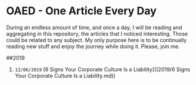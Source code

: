 # OAED - One Article Every Day  

During an endless amount of time, and once a day, I will be reading and aggregating in this repository, the articles that I noticed interesting. Those could be related to any subject. My only purpose here is to be continually reading new stuff and enjoy the journey while doing it. Please, join me.

##2019

1. `12/06/2019` [6 Signs Your Corporate Culture Is a Liability]((2019/6 Signs Your Corporate Culture Is a Liability.md))